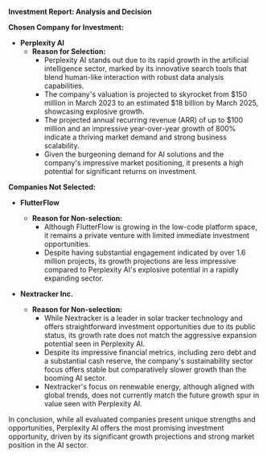 **Investment Report: Analysis and Decision**

**Chosen Company for Investment:**
- **Perplexity AI**
  - **Reason for Selection:** 
    - Perplexity AI stands out due to its rapid growth in the artificial intelligence sector, marked by its innovative search tools that blend human-like interaction with robust data analysis capabilities.
    - The company's valuation is projected to skyrocket from $150 million in March 2023 to an estimated $18 billion by March 2025, showcasing explosive growth.
    - The projected annual recurring revenue (ARR) of up to $100 million and an impressive year-over-year growth of 800% indicate a thriving market demand and strong business scalability.
    - Given the burgeoning demand for AI solutions and the company's impressive market positioning, it presents a high potential for significant returns on investment.

**Companies Not Selected:**
- **FlutterFlow**
  - **Reason for Non-selection:** 
    - Although FlutterFlow is growing in the low-code platform space, it remains a private venture with limited immediate investment opportunities.
    - Despite having substantial engagement indicated by over 1.6 million projects, its growth projections are less impressive compared to Perplexity AI's explosive potential in a rapidly expanding sector.
  
- **Nextracker Inc.**
  - **Reason for Non-selection:** 
    - While Nextracker is a leader in solar tracker technology and offers straightforward investment opportunities due to its public status, its growth rate does not match the aggressive expansion potential seen in Perplexity AI.
    - Despite its impressive financial metrics, including zero debt and a substantial cash reserve, the company's sustainability sector focus offers stable but comparatively slower growth than the booming AI sector.
    - Nextracker's focus on renewable energy, although aligned with global trends, does not currently match the future growth spur in value seen with Perplexity AI.

In conclusion, while all evaluated companies present unique strengths and opportunities, Perplexity AI offers the most promising investment opportunity, driven by its significant growth projections and strong market position in the AI sector.